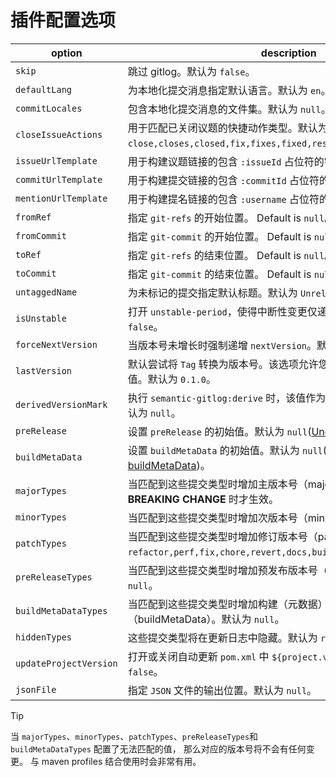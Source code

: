 # 插件配置选项

| option | description |
| ------ | ----------- |
| `skip` | 跳过 gitlog。默认为 `false`。 |
| `defaultLang` | 为本地化提交消息指定默认语言。默认为 `en`。 |
| `commitLocales` | 包含本地化提交消息的文件集。默认为 `null`。 |
| `closeIssueActions` | 用于匹配已关闭议题的快捷动作类型。默认为 `close,closes,closed,fix,fixes,fixed,resolve,resolves,resolved`。 |
| `issueUrlTemplate` | 用于构建议题链接的包含 `:issueId` 占位符的字符串。默认为 `null`。 |
| `commitUrlTemplate` | 用于构建提交链接的包含 `:commitId` 占位符的字符串。默认为 `null`。 |
| `mentionUrlTemplate` | 用于构建提名链接的包含 `:username` 占位符的字符串。默认为 `null`。 |
| `fromRef` | 指定 `git-refs` 的开始位置。 Default is `null`。 |
| `fromCommit` | 指定 `git-commit` 的开始位置。 Default is `null`。 |
| `toRef` | 指定 `git-refs` 的结束位置。 Default is `null`。 |
| `toCommit` | 指定 `git-commit` 的结束位置。 Default is `null`。 |
| `untaggedName` | 为未标记的提交指定默认标题。默认为 `Unreleased`。 |
| `isUnstable` | 打开 `unstable-period`，使得中断性变更仅递增次版本号。默认为 `false`。 |
| `forceNextVersion` | 当版本号未增长时强制递增 `nextVersion`。默认为 `true`。 |
| `lastVersion` | 默认尝试将 `Tag` 转换为版本号。该选项允许您手工指定 `lastVersion` 的值。默认为 `0.1.0`。 |
| `derivedVersionMark` | 执行 `semantic-gitlog:derive` 时，该值作为前缀与版本号一起输出。默认为 `null`。 |
| `preRelease` | 设置 `preRelease` 的初始值。默认为 `null`([Understand preRelease](https://github.com/skuzzle/semantic-version#usage))。  |
| `buildMetaData` | 设置 `buildMetaData` 的初始值。默认为 `null`([Understand buildMetaData](https://github.com/skuzzle/semantic-version#usage))。 |
| `majorTypes` | 当匹配到这些提交类型时增加主版本号（major）。默认仅当发现了 **BREAKING CHANGE** 时才生效。 |
| `minorTypes` | 当匹配到这些提交类型时增加次版本号（minor）。默认为 `feat`。 |
| `patchTypes` | 当匹配到这些提交类型时增加修订版本号（patch）。默认为 `refactor,perf,fix,chore,revert,docs,build`。 |
| `preReleaseTypes` | 当匹配到这些提交类型时增加预发布版本号（preRelease）。默认为 `null`。 |
| `buildMetaDataTypes` | 当匹配到这些提交类型时增加构建（元数据）版本号（buildMetaData）。默认为 `null`。 |
| `hiddenTypes` | 这些提交类型将在更新日志中隐藏。默认为 `release`。 |
| `updateProjectVersion` | 打开或关闭自动更新 `pom.xml` 中 `${project.version}` 的值。 默认为 `false`。 |
| `jsonFile` | 指定 `JSON` 文件的输出位置。默认为 `null`。 |

> [!TIP]
> 当 `majorTypes`、`minorTypes`、`patchTypes`、`preReleaseTypes`和`buildMetaDataTypes` 配置了无法匹配的值， 那么对应的版本号将不会有任何变更。
> 与 maven profiles 结合使用时会非常有用。
